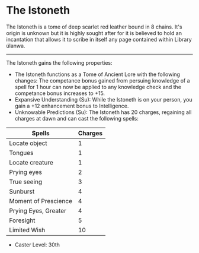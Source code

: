 # The Istoneth

The Istoneth is a tome of deep scarlet red leather bound in 8 chains. It's origin is unknown but it is highly sought after for it is believed to hold an incantation that allows it to scribe in itself any page contained within Library úlanwa.

---

The Istoneth gains the following properties:
- The Istoneth functions as a Tome of Ancient Lore with the following changes: The competance bonus gained from persuing knowledge of a spell for 1 hour can now be applied to any knowledge check and the competance bonus increases to +15.
- Expansive Understanding (Su): While the Istoneth is on your person, you gain a +12 enhancement bonus to Intelligence.
- Unknowable Predictions (Su): The Istoneth has 20 charges, regaining all charges at dawn and can cast the following spells:

| Spells | Charges |
| ------------- | ------------- |
| Locate object | 1 |
| Tongues | 1 |
| Locate creature | 1 |
| Prying eyes | 2 |
| True seeing | 3 |
| Sunburst | 4 |
| Moment of Prescience | 4 |
| Prying Eyes, Greater | 4 |
| Foresight | 5 |
| Limited Wish | 10 |

- Caster Level: 30th
